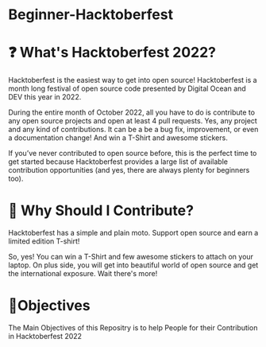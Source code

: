 
# Beginner-Hacktoberfest

# ❓ What's Hacktoberfest 2022?
Hacktoberfest is the easiest way to get into open source! Hacktoberfest is a month long festival of open source code presented by Digital Ocean and DEV this year in 2022.

During the entire month of October 2022, all you have to do is contribute to any open source projects and open at least 4 pull requests. Yes, any project and any kind of contributions. It can be a be a bug fix, improvement, or even a documentation change! And win a T-Shirt and awesome stickers.

If you’ve never contributed to open source before, this is the perfect time to get started because Hacktoberfest provides a large list of available contribution opportunities (and yes, there are always plenty for beginners too).

 # 👕 Why Should I Contribute?
 Hacktoberfest has a simple and plain moto.
 Support open source and earn a limited edition T-shirt!

So, yes! You can win a T-Shirt and few awesome stickers to attach on your laptop. On plus side, you will get into beautiful world of open source and get the international exposure.
Wait there's more!

# 🎯Objectives
The Main Objectives of this Repositry is to help People for their Contribution in Hacktoberfest 2022 
